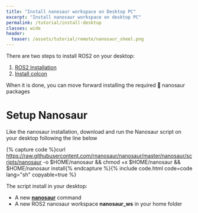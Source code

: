```yaml
---
title: "Install nanosaur workspace on Desktop PC"
excerpt: "Install nanosaur workspace on desktop PC"
permalink: /tutorial/install-desktop
classes: wide
header:
  teaser: /assets/tutorial/remote/nanosaur_sheel.png
---
```


There are two steps to install ROS2 on your desktop:
1. [ROS2 Installation](https://docs.ros.org/en/foxy/Installation.html)
2. [Install colcon](https://docs.ros.org/en/foxy/Tutorials/Colcon-Tutorial.html#install-colcon)

When it is done, you can move forward installing the required 🦕 nanosaur packages

# Setup Nanosaur

Like the nanosaur installation, download and run the Nanosaur script on your desktop following the line below

{% capture code %}curl https://raw.githubusercontent.com/rnanosaur/nanosaur/master/nanosaur/scripts/nanosaur -o $HOME/nanosaur && chmod +x $HOME/nanosaur && $HOME/nanosaur install{% endcapture %}{% include code.html code=code lang="sh" copyable=true %}

The script install in your desktop:
 * A new [**nanosaur**](https://github.com/rnanosaur/nanosaur/wiki/script_nanosaur) command
 * A new ROS2 nanosaur workspace **nanosaur_ws** in your home folder
